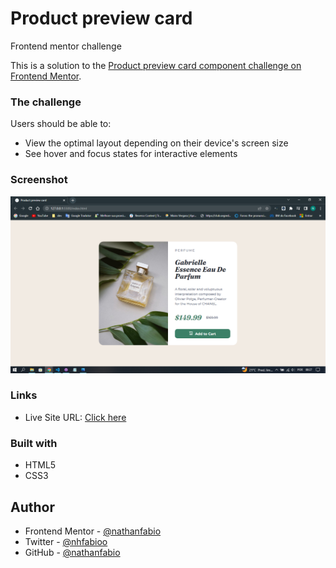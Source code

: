 # Product preview card

 Frontend mentor challenge

This is a solution to the [Product preview card component challenge on Frontend Mentor](https://www.frontendmentor.io/challenges/product-preview-card-component-GO7UmttRfa).

### The challenge

Users should be able to:

- View the optimal layout depending on their device's screen size
- See hover and focus states for interactive elements

### Screenshot
<img src="screenshot.png" alt="screenshot">

### Links

- Live Site URL: <a href="https://nathanfabio.github.io/product-previewcard/">Click here</a>

### Built with
- HTML5
- CSS3


## Author

- Frontend Mentor - [@nathanfabio](https://www.frontendmentor.io/profile/nathanfabio)
- Twitter - [@nhfabioo](https://www.twitter.com/nhfabioo)
- GitHub  -  [@nathanfabio](https://github.com/nathanfabio)
